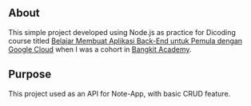 ## About
This simple project developed using Node.js as practice for Dicoding course titled [Belajar Membuat Aplikasi Back-End untuk Pemula dengan Google Cloud](https://www.dicoding.com/academies/342) when I was a cohort in [Bangkit Academy](https://grow.google/intl/id_id/bangkit/?tab=machine-learning).

## Purpose
This project used as an API for Note-App, with basic CRUD feature.

